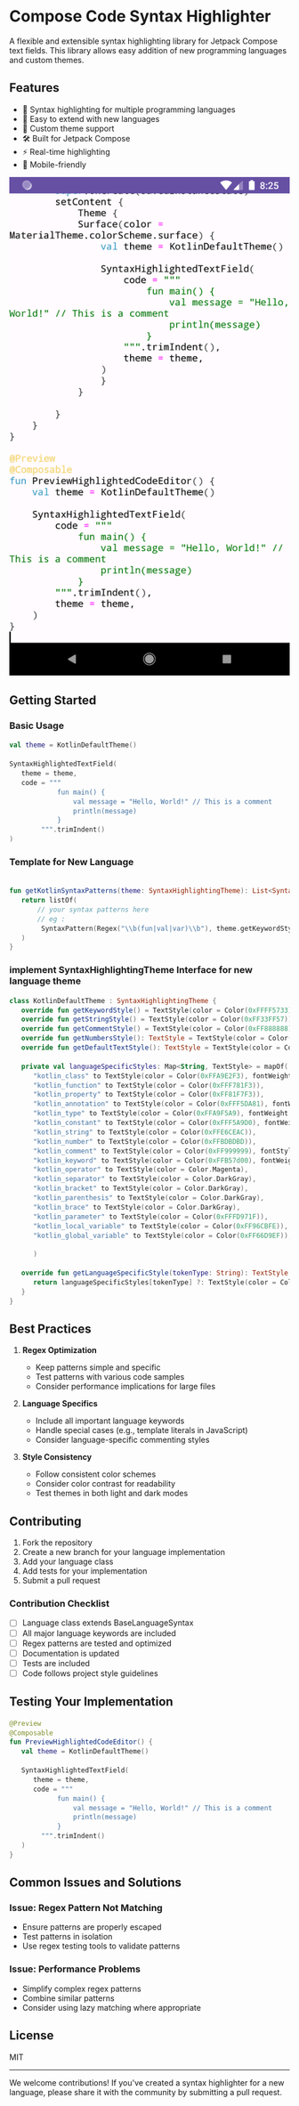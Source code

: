
# Compose Code Syntax Highlighter

A flexible and extensible syntax highlighting library for Jetpack Compose text fields. This library allows easy addition of new programming languages and custom themes.

## Features

- 🎨 Syntax highlighting for multiple programming languages
- 🔌 Easy to extend with new languages
- 🎯 Custom theme support
- 🛠 Built for Jetpack Compose
- ⚡ Real-time highlighting
- 📱 Mobile-friendly

![image](/docs/s1.png)


## Getting Started

### Basic Usage

```kotlin
val theme = KotlinDefaultTheme()

SyntaxHighlightedTextField(
   theme = theme,
   code = """
            fun main() {
                val message = "Hello, World!" // This is a comment
                println(message)
            }
        """.trimIndent()
)
```

### Template for New Language

```kotlin

fun getKotlinSyntaxPatterns(theme: SyntaxHighlightingTheme): List<SyntaxPattern> {
   return listOf(
       // your syntax patterns here
       // eg : 
        SyntaxPattern(Regex("\\b(fun|val|var)\\b"), theme.getKeywordStyle()),
   )
}
```

### implement SyntaxHighlightingTheme Interface for new language theme

```kotlin
class KotlinDefaultTheme : SyntaxHighlightingTheme {
   override fun getKeywordStyle() = TextStyle(color = Color(0xFFFF5733), fontWeight = FontWeight.Bold)
   override fun getStringStyle() = TextStyle(color = Color(0xFF33FF57))
   override fun getCommentStyle() = TextStyle(color = Color(0xFF888888), fontWeight = FontWeight.Light)
   override fun getNumbersStyle(): TextStyle = TextStyle(color = Color(0xFF33FF57))
   override fun getDefaultTextStyle(): TextStyle = TextStyle(color = Color(0xFFFFFFFF))

   private val languageSpecificStyles: Map<String, TextStyle> = mapOf(
      "kotlin_class" to TextStyle(color = Color(0xFFA9E2F3), fontWeight = FontWeight.Bold),
      "kotlin_function" to TextStyle(color = Color(0xFFF781F3)),
      "kotlin_property" to TextStyle(color = Color(0xFF81F7F3)),
      "kotlin_annotation" to TextStyle(color = Color(0xFFF5DA81), fontWeight = FontWeight.Bold),
      "kotlin_type" to TextStyle(color = Color(0xFFA9F5A9), fontWeight = FontWeight.Bold),
      "kotlin_constant" to TextStyle(color = Color(0xFFF5A9D0), fontWeight = FontWeight.Bold),
      "kotlin_string" to TextStyle(color = Color(0xFFE6CEAC)),
      "kotlin_number" to TextStyle(color = Color(0xFFBDBDBD)),
      "kotlin_comment" to TextStyle(color = Color(0xFF999999), fontStyle = FontStyle.Italic),
      "kotlin_keyword" to TextStyle(color = Color(0xFFB57d00), fontWeight = FontWeight.Bold),
      "kotlin_operator" to TextStyle(color = Color.Magenta),
      "kotlin_separator" to TextStyle(color = Color.DarkGray),
      "kotlin_bracket" to TextStyle(color = Color.DarkGray),
      "kotlin_parenthesis" to TextStyle(color = Color.DarkGray),
      "kotlin_brace" to TextStyle(color = Color.DarkGray),
      "kotlin_parameter" to TextStyle(color = Color(0xFFFD971F)),
      "kotlin_local_variable" to TextStyle(color = Color(0xFF96CBFE)),
      "kotlin_global_variable" to TextStyle(color = Color(0xFF66D9EF)),

      )

   override fun getLanguageSpecificStyle(tokenType: String): TextStyle {
      return languageSpecificStyles[tokenType] ?: TextStyle(color = Color(0xFFFFFFFF))
   }
}
```


## Best Practices

1. **Regex Optimization**
    - Keep patterns simple and specific
    - Test patterns with various code samples
    - Consider performance implications for large files

2. **Language Specifics**
    - Include all important language keywords
    - Handle special cases (e.g., template literals in JavaScript)
    - Consider language-specific commenting styles

3. **Style Consistency**
    - Follow consistent color schemes
    - Consider color contrast for readability
    - Test themes in both light and dark modes

## Contributing

1. Fork the repository
2. Create a new branch for your language implementation
3. Add your language class
4. Add tests for your implementation
5. Submit a pull request

### Contribution Checklist

- [ ] Language class extends BaseLanguageSyntax
- [ ] All major language keywords are included
- [ ] Regex patterns are tested and optimized
- [ ] Documentation is updated
- [ ] Tests are included
- [ ] Code follows project style guidelines

## Testing Your Implementation

```kotlin
@Preview
@Composable
fun PreviewHighlightedCodeEditor() {
   val theme = KotlinDefaultTheme()

   SyntaxHighlightedTextField(
      theme = theme,
      code = """
            fun main() {
                val message = "Hello, World!" // This is a comment
                println(message)
            }
        """.trimIndent()
   )
}
```

## Common Issues and Solutions

### Issue: Regex Pattern Not Matching
- Ensure patterns are properly escaped
- Test patterns in isolation
- Use regex testing tools to validate patterns

### Issue: Performance Problems
- Simplify complex regex patterns
- Combine similar patterns
- Consider using lazy matching where appropriate

## License
MIT



---

We welcome contributions! If you've created a syntax highlighter for a new language, please share it with the community by submitting a pull request.

